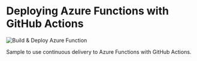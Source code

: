 # Deploying Azure Functions with GitHub Actions

![Build & Deploy Azure Function](https://github.com/tomkerkhove/azure-functions-github-actions/workflows/Build%20&%20Deploy%20Azure%20Function/badge.svg?branch=main)

Sample to use continuous delivery to Azure Functions with GitHub Actions.
